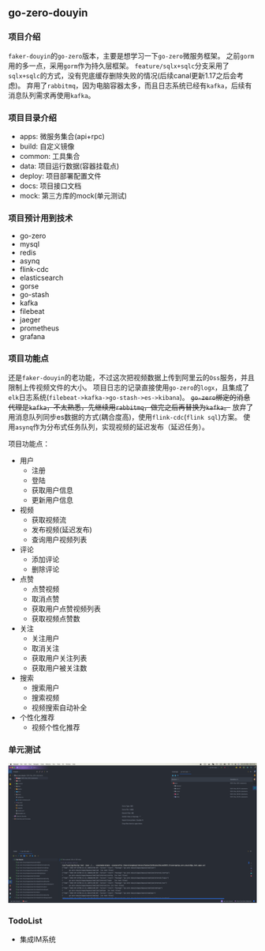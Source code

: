 ## go-zero-douyin

### 项目介绍
`faker-douyin`的`go-zero`版本，主要是想学习一下`go-zero`微服务框架。
之前`gorm`用的多一点，采用`gorm`作为持久层框架。
`feature/sqlx+sqlc`分支采用了`sqlx+sqlc`的方式，没有兜底缓存删除失败的情况(后续canal更新1.17之后会考虑)。
弃用了`rabbitmq`，因为电脑容器太多，而且日志系统已经有`kafka`，后续有消息队列需求再使用`kafka`。

### 项目目录介绍
- apps: 微服务集合(api+rpc)
- build: 自定义镜像
- common: 工具集合
- data: 项目运行数据(容器挂载点)
- deploy: 项目部署配置文件
- docs: 项目接口文档
- mock: 第三方库的mock(单元测试)

### 项目预计用到技术
- go-zero
- mysql
- redis
- asynq
- flink-cdc
- elasticsearch
- gorse
- go-stash
- kafka
- filebeat
- jaeger
- prometheus
- grafana

### 项目功能点
还是`faker-douyin`的老功能，不过这次把视频数据上传到阿里云的`Oss`服务，并且限制上传视频文件的大小。
项目日志的记录直接使用`go-zero`的`logx`，且集成了`elk`日志系统(`filebeat->kafka->go-stash->es->kibana`)。
~~`go-zero`绑定的消息代理是`kafka`，不太熟悉，先继续用`rabbitmq`，做完之后再替换为`kafka`。~~
放弃了用消息队列同步es数据的方式(耦合度高)，使用`flink-cdc`(`flink sql`)方案。
使用`asynq`作为分布式任务队列，实现视频的延迟发布（延迟任务）。

项目功能点：
- 用户
    - 注册
    - 登陆
    - 获取用户信息
    - 更新用户信息
- 视频
    - 获取视频流
    - 发布视频(延迟发布)
    - 查询用户视频列表
- 评论
    - 添加评论
    - 删除评论
- 点赞
    - 点赞视频
    - 取消点赞
    - 获取用户点赞视频列表
    - 获取视频点赞数
- 关注
    - 关注用户
    - 取消关注
    - 获取用户关注列表
    - 获取用户被关注数
- 搜索
    - 搜索用户
    - 搜索视频
    - 视频搜索自动补全
- 个性化推荐
    - 视频个性化推荐

### 单元测试
![](./docs/unittest.png)

### TodoList
- 集成IM系统

